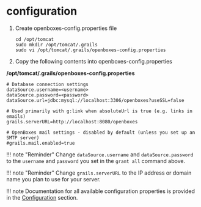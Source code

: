 # configuration

1. Create openboxes-config.properties file

   ```text
   cd /opt/tomcat
   sudo mkdir /opt/tomcat/.grails
   sudo vi /opt/tomcat/.grails/openboxes-config.properties
   ```

2. Copy the following contents into openboxes-config.properties

**/opt/tomcat/.grails/openboxes-config.properties**

```text
# Database connection settings
dataSource.username=<username>
dataSource.password=<password>
dataSource.url=jdbc:mysql://localhost:3306/openboxes?useSSL=false

# Used primarily with g:link when absoluteUrl is true (e.g. links in emails)
grails.serverURL=http://localhost:8080/openboxes

# OpenBoxes mail settings - disabled by default (unless you set up an SMTP server)
#grails.mail.enabled=true
```

!!! note "Reminder" Change `dataSource.username` and `dataSource.password` to the `username` and `password` you set in the `grant all` command above.

!!! note "Reminder" Change `grails.serverURL` to the IP address or domain name you plan to use for your server.

!!! note Documentation for all available configuration properties is provided in the [Configuration](https://github.com/openboxes/openboxes/tree/ce29e7cd11a8a01a369e191de532c747c20c6040/configuration/README.md) section.

